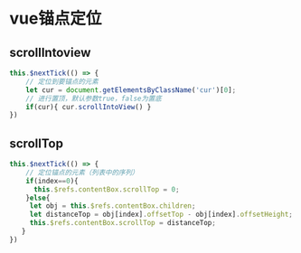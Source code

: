 # vue锚点定位

## scrollIntoview

```javascript
this.$nextTick(() => {
    // 定位到要锚点的元素
    let cur = document.getElementsByClassName('cur')[0];
    // 进行置顶，默认参数true，false为置底
    if(cur){ cur.scrollIntoView() } 
})
```

## scrollTop

```javascript
this.$nextTick(() => {
	// 定位锚点的元素（列表中的序列）
    if(index==0){
      this.$refs.contentBox.scrollTop = 0;
    }else{
     let obj = this.$refs.contentBox.children;
     let distanceTop = obj[index].offsetTop - obj[index].offsetHeight;
     this.$refs.contentBox.scrollTop = distanceTop;
   }
})
```

